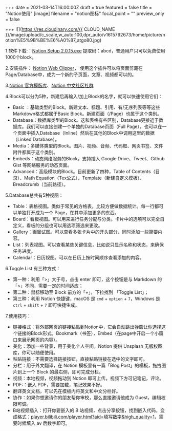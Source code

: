 +++
date = 2021-03-14T16:00:00Z
draft = true
featured = false
title = "Notion使用"
[image]
filename = "notion图标"
focal_point = ""
preview_only = false

+++
![](https://res.cloudinary.com/{{ CLOUD_NAME }}/image/upload/c_scale,w_auto:100,dpr_auto/v1615792673/home/picture/notion%E5%9B%BE%E6%A0%87_atgo80.jpg)

1\.软件下载:：[Notion Setup 2.0.15.exe](https://pan.baidu.com/s/1_XrzCv_4M46oH8BipA3OLw) 提取码：abcd，普通用户只可以免费使用1000个block。

2\.安装插件： [Notion Web Clipper](https://chrome.google.com/webstore/detail/notion-web-clipper/knheggckgoiihginacbkhaalnibhilkk)， 使用这个插件可以将页面剪藏在Page/Database中，成为一个新的子页面，文章、视频都可以的。

3\.[Notion 官方模版库](https://www.notion.so/Notion-Template-Gallery-181e961aeb5c4ee6915307c0dfd5156d)、[Notion 中文社区社群](https://linmi.cc/)

4\.Block可以分为5种，新建后再输入/加上Block的名字，就可以快速使用它们：

* Basic ：基础类型的Block。新建文本、标题、引用、有/无序列表等等这些Markdown格式都属于Basic Block。新建页面（/Page）也属于这个类别。
* Database：数据库类型的Block。这和表格有些区别，Database更接近于数据库。我们可以直接创建一个单独的Database页面（Full Page），也可以在一个页面中插入Database（Inline）然后在其他的Block中调用这里的数据（Linked Database）。
* Media：多媒体类型的Block。图片、视频、音频、代码框、网页书签、文件附件都属于这个类别。
* Embeds：动态网络服务的Block。支持插入 Google Drive、Tweet、Github Gist 等网络服务的动态页面。
* Advanced：高级模块的Block。目前更新了四种，Table of Contents（目录）、Math Equation（Tex公式）、Template（新建自定义模板）、Breadcrumb（当前路径）。

5\.Database总共有5种视图：

* Table：表格视图。类似于常见的方格表，比较方便做数据统计。每一行都可以单独打开成为一个 Page，在其中添加更多的东西。
* Board：看板视图。可以用来进行任务分配与分类。卡片中的选项可以完全自定义，看板的分组也可以用选项筛选来更改。
* Gallery：画廊试图。可以查看多张卡片中的开头部分，同时添加一些简要内容。
* List：列表视图。可以查看某些关键信息，比如说只显示名称和状态，来确保任务进度。
* Calendar：日历视图。可以在日历上按时间顺序查看添加的内容。

6\.Toggle List 有三种方式：

* 第一种：利用「>」大于号，点击 enter 即可，这个按钮是与 Markdown 的「>」不同，需要一定的时间适应；
* 第二种：鼠标移动至 Block 前方的「+」，下拉找到 「Toggle List」；
* 第三种：利用 Notion 快捷键，macOS 是 `cmd` + `option` + `7`，Windows 是 `ctrl` + `shift` + `7` 即可快捷生成。

7\.使用技巧：

* 链接格式：将外部网页的链接粘贴到Notion中，它会自动跳出弹窗让你选择这个链接的Block形式。Bookmark（书签），Embed（在page中开启一个小窗口来展示网页的内容）。
* 美化：添加一些背景，用于美化个人空间。Notion 提供 Unsplash 无版权图库，你可以随便使用。
* 粘贴链接：不需要选择链接按钮，直接粘贴链接在选中的文字即可。
* 分栏：用于外文翻译，在 Notion 模板里有一篇「Blog Post」的模板，拖拽图片到上一个 Block 的最右侧，即可完成分栏。
* 视频：本地视频，视频拖动到 Notion 即可上传。视频下方可记笔记，评论。
* PDF:：嵌入 PDF，需要加载，笔记效果不好。
* 翻译英文文档，可以先在模板内将英文和中文分栏好。
* 协作：如果你想邀请你的朋友帮你审校，那么直接邀请他成为 Guest，编辑权限可调。
* B站视频插入：打开你要嵌入的 B 站视频，点击分享按钮，找到嵌入代码，变成格式：[player.bilibili.com/player.html?aid=填写数字&high_quality=1](http://player.bilibili.com/player.html?aid=%E5%A1%AB%E5%86%99%E6%95%B0%E5%AD%97&high_quality=1)，需要时候填入 av 后数字即可。